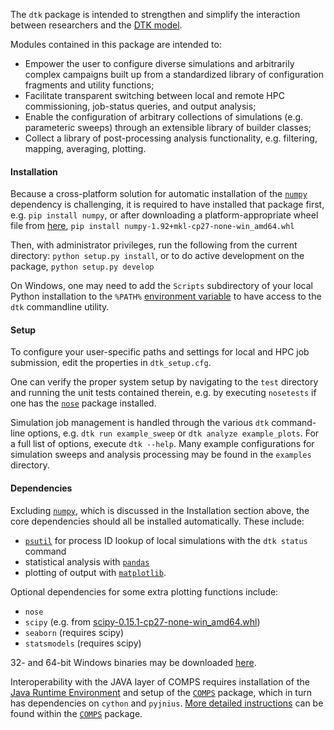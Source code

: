 The `dtk` package is intended to strengthen and simplify the interaction between researchers and the [DTK model](http://idmod.org/idmdoc/).

Modules contained in this package are intended to:
- Empower the user to configure diverse simulations and arbitrarily complex campaigns built up from a standardized library of configuration fragments and utility functions; 
- Facilitate transparent switching between local and remote HPC commissioning, job-status queries, and output analysis;
- Enable the configuration of arbitrary collections of simulations (e.g. parameteric sweeps) through an extensible library of builder classes; 
- Collect a library of post-processing analysis functionality, e.g. filtering, mapping, averaging, plotting.

#### Installation

Because a cross-platform solution for automatic installation of the [`numpy`](https://pypi.python.org/pypi/numpy) dependency is challenging, it is required to have installed that package first, e.g. `pip install numpy`, or after downloading a platform-appropriate wheel file from [here](http://www.lfd.uci.edu/~gohlke/pythonlibs), `pip install numpy-1.92+mkl-cp27-none-win_amd64.whl`

Then, with administrator privileges, run the following from the current directory: `python setup.py install`, or to do active development on the package, `python setup.py develop`

On Windows, one may need to add the `Scripts` subdirectory of your local Python installation to the `%PATH%` [environment variable](https://www.java.com/en/download/help/path.xml) to have access to the `dtk` commandline utility.

#### Setup

To configure your user-specific paths and settings for local and HPC job submission, edit the properties in `dtk_setup.cfg`.

One can verify the proper system setup by navigating to the `test` directory and running the unit tests contained therein, e.g. by executing `nosetests` if one has the [`nose`](http://nose.readthedocs.org/en/latest/index.html) package installed.

Simulation job management is handled through the various `dtk` command-line options, e.g. `dtk run example_sweep` or `dtk analyze example_plots`.  For a full list of options, execute `dtk --help`.  Many example configurations for simulation sweeps and analysis processing may be found in the `examples` directory.

#### Dependencies

Excluding [`numpy`](https://pypi.python.org/pypi/numpy), which is discussed in the Installation section above, the core dependencies should all be installed automatically.  These include:
* [`psutil`](https://pypi.python.org/pypi/psutil) for process ID lookup of local simulations with the `dtk status` command
* statistical analysis with [`pandas`](https://pypi.python.org/pypi/pandas)
* plotting of output with [`matplotlib`](https://pypi.python.org/pypi/matplotlib).

Optional dependencies for some extra plotting functions include: 
* `nose`
* `scipy` (e.g. from [scipy-0.15.1-cp27-none-win_amd64.whl](http://www.lfd.uci.edu/~gohlke/pythonlibs))
* `seaborn` (requires scipy)
* `statsmodels` (requires scipy)

32- and 64-bit Windows binaries may be downloaded [here](http://www.lfd.uci.edu/~gohlke/pythonlibs).

Interoperability with the JAVA layer of COMPS requires installation of the [Java Runtime Environment](http://www.oracle.com/technetwork/java/javase/downloads/server-jre7-downloads-1931105.html) and setup of the [`COMPS`](https://github.com/edwenger/COMPS) package, which in turn has dependencies on `cython` and `pyjnius`.  [More detailed instructions](https://github.com/edwenger/COMPS/blob/master/README.md) can be found within the [`COMPS`](https://github.com/edwenger/COMPS) package.
